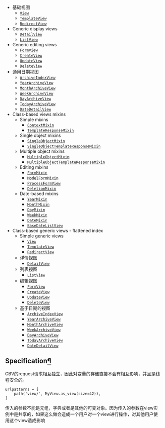 - 基础视图
  - [`View`](https://docs.djangoproject.com/zh-hans/3.0/ref/class-based-views/base/#view)
  - [`TemplateView`](https://docs.djangoproject.com/zh-hans/3.0/ref/class-based-views/base/#templateview)
  - [`RedirectView`](https://docs.djangoproject.com/zh-hans/3.0/ref/class-based-views/base/#redirectview)
- Generic display views
  - [`DetailView`](https://docs.djangoproject.com/zh-hans/3.0/ref/class-based-views/generic-display/#detailview)
  - [`ListView`](https://docs.djangoproject.com/zh-hans/3.0/ref/class-based-views/generic-display/#listview)
- Generic editing views
  - [`FormView`](https://docs.djangoproject.com/zh-hans/3.0/ref/class-based-views/generic-editing/#formview)
  - [`CreateView`](https://docs.djangoproject.com/zh-hans/3.0/ref/class-based-views/generic-editing/#createview)
  - [`UpdateView`](https://docs.djangoproject.com/zh-hans/3.0/ref/class-based-views/generic-editing/#updateview)
  - [`DeleteView`](https://docs.djangoproject.com/zh-hans/3.0/ref/class-based-views/generic-editing/#deleteview)
- 通用日期视图
  - [`ArchiveIndexView`](https://docs.djangoproject.com/zh-hans/3.0/ref/class-based-views/generic-date-based/#archiveindexview)
  - [`YearArchiveView`](https://docs.djangoproject.com/zh-hans/3.0/ref/class-based-views/generic-date-based/#yeararchiveview)
  - [`MonthArchiveView`](https://docs.djangoproject.com/zh-hans/3.0/ref/class-based-views/generic-date-based/#montharchiveview)
  - [`WeekArchiveView`](https://docs.djangoproject.com/zh-hans/3.0/ref/class-based-views/generic-date-based/#weekarchiveview)
  - [`DayArchiveView`](https://docs.djangoproject.com/zh-hans/3.0/ref/class-based-views/generic-date-based/#dayarchiveview)
  - [`TodayArchiveView`](https://docs.djangoproject.com/zh-hans/3.0/ref/class-based-views/generic-date-based/#todayarchiveview)
  - [`DateDetailView`](https://docs.djangoproject.com/zh-hans/3.0/ref/class-based-views/generic-date-based/#datedetailview)
- Class-based views mixins
  - Simple mixins
    - [`ContextMixin`](https://docs.djangoproject.com/zh-hans/3.0/ref/class-based-views/mixins-simple/#contextmixin)
    - [`TemplateResponseMixin`](https://docs.djangoproject.com/zh-hans/3.0/ref/class-based-views/mixins-simple/#templateresponsemixin)
  - Single object mixins
    - [`SingleObjectMixin`](https://docs.djangoproject.com/zh-hans/3.0/ref/class-based-views/mixins-single-object/#singleobjectmixin)
    - [`SingleObjectTemplateResponseMixin`](https://docs.djangoproject.com/zh-hans/3.0/ref/class-based-views/mixins-single-object/#singleobjecttemplateresponsemixin)
  - Multiple object mixins
    - [`MultipleObjectMixin`](https://docs.djangoproject.com/zh-hans/3.0/ref/class-based-views/mixins-multiple-object/#multipleobjectmixin)
    - [`MultipleObjectTemplateResponseMixin`](https://docs.djangoproject.com/zh-hans/3.0/ref/class-based-views/mixins-multiple-object/#multipleobjecttemplateresponsemixin)
  - Editing mixins
    - [`FormMixin`](https://docs.djangoproject.com/zh-hans/3.0/ref/class-based-views/mixins-editing/#formmixin)
    - [`ModelFormMixin`](https://docs.djangoproject.com/zh-hans/3.0/ref/class-based-views/mixins-editing/#modelformmixin)
    - [`ProcessFormView`](https://docs.djangoproject.com/zh-hans/3.0/ref/class-based-views/mixins-editing/#processformview)
    - [`DeletionMixin`](https://docs.djangoproject.com/zh-hans/3.0/ref/class-based-views/mixins-editing/#deletionmixin)
  - Date-based mixins
    - [`YearMixin`](https://docs.djangoproject.com/zh-hans/3.0/ref/class-based-views/mixins-date-based/#yearmixin)
    - [`MonthMixin`](https://docs.djangoproject.com/zh-hans/3.0/ref/class-based-views/mixins-date-based/#monthmixin)
    - [`DayMixin`](https://docs.djangoproject.com/zh-hans/3.0/ref/class-based-views/mixins-date-based/#daymixin)
    - [`WeekMixin`](https://docs.djangoproject.com/zh-hans/3.0/ref/class-based-views/mixins-date-based/#weekmixin)
    - [`DateMixin`](https://docs.djangoproject.com/zh-hans/3.0/ref/class-based-views/mixins-date-based/#datemixin)
    - [`BaseDateListView`](https://docs.djangoproject.com/zh-hans/3.0/ref/class-based-views/mixins-date-based/#basedatelistview)
- Class-based generic views - flattened index
  - Simple generic views
    - [`View`](https://docs.djangoproject.com/zh-hans/3.0/ref/class-based-views/flattened-index/#view)
    - [`TemplateView`](https://docs.djangoproject.com/zh-hans/3.0/ref/class-based-views/flattened-index/#templateview)
    - [`RedirectView`](https://docs.djangoproject.com/zh-hans/3.0/ref/class-based-views/flattened-index/#redirectview)
  - 详情视图
    - [`DetailView`](https://docs.djangoproject.com/zh-hans/3.0/ref/class-based-views/flattened-index/#detailview)
  - 列表视图
    - [`ListView`](https://docs.djangoproject.com/zh-hans/3.0/ref/class-based-views/flattened-index/#listview)
  - 编辑视图
    - [`FormView`](https://docs.djangoproject.com/zh-hans/3.0/ref/class-based-views/flattened-index/#formview)
    - [`CreateView`](https://docs.djangoproject.com/zh-hans/3.0/ref/class-based-views/flattened-index/#createview)
    - [`UpdateView`](https://docs.djangoproject.com/zh-hans/3.0/ref/class-based-views/flattened-index/#updateview)
    - [`DeleteView`](https://docs.djangoproject.com/zh-hans/3.0/ref/class-based-views/flattened-index/#deleteview)
  - 基于日期的视图
    - [`ArchiveIndexView`](https://docs.djangoproject.com/zh-hans/3.0/ref/class-based-views/flattened-index/#archiveindexview)
    - [`YearArchiveView`](https://docs.djangoproject.com/zh-hans/3.0/ref/class-based-views/flattened-index/#yeararchiveview)
    - [`MonthArchiveView`](https://docs.djangoproject.com/zh-hans/3.0/ref/class-based-views/flattened-index/#montharchiveview)
    - [`WeekArchiveView`](https://docs.djangoproject.com/zh-hans/3.0/ref/class-based-views/flattened-index/#weekarchiveview)
    - [`DayArchiveView`](https://docs.djangoproject.com/zh-hans/3.0/ref/class-based-views/flattened-index/#dayarchiveview)
    - [`TodayArchiveView`](https://docs.djangoproject.com/zh-hans/3.0/ref/class-based-views/flattened-index/#todayarchiveview)
    - [`DateDetailView`](https://docs.djangoproject.com/zh-hans/3.0/ref/class-based-views/flattened-index/#datedetailview)

## Specification[¶](https://docs.djangoproject.com/zh-hans/3.0/ref/class-based-views/#specification)

​	CBV的request请求相互独立，因此对变量的存储直接不会有相互影响，并且是线程安全的。

```
urlpatterns = [
    path('view/', MyView.as_view(size=42)),
]
```

传入的参数不能是元组，字典或者是其他的可变对象。因为传入的参数在view实例中是共享的，如果这么做会造成一个用户对一个view进行操作，对其他用户使用这个view造成影响

